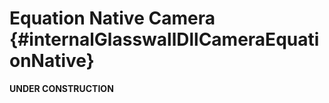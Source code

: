 Equation Native Camera {#internalGlasswallDllCameraEquationNative}
===============

**UNDER CONSTRUCTION**